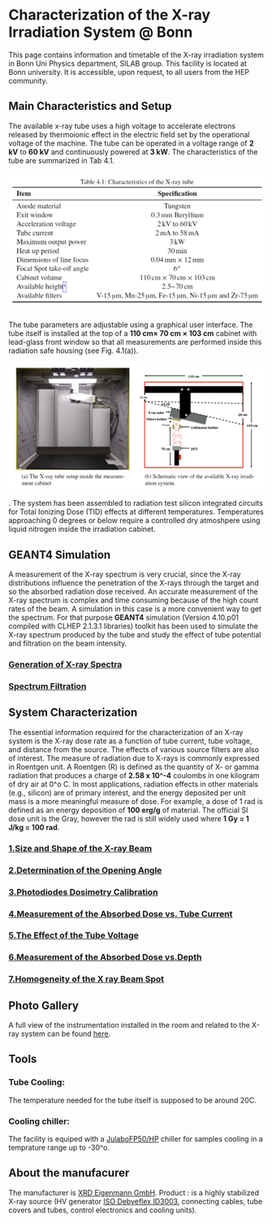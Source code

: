 # Characterization of the X-ray Irradiation System @ Bonn
This page contains information and timetable of the X-ray irradiation system in Bonn Uni Physics department, SILAB group. This facility is located at Bonn university. It is accessible, upon request, to all users from the HEP community.
## Main Characteristics and Setup
The available x-ray tube uses a high voltage to accelerate electrons released by thermoionic effect in the electric field set by the operational voltage of the machine. The tube can be operated in a voltage range of **2 kV** to **60 kV** and continuously powered at **3 kW**. The characteristics of the tube are summarized in Tab 4.1.<p align="center"><img src="https://github.com/ahmedqamesh/Xray_Irradiation_System_Bonn/blob/master/images/tablexray.png" width = 600 title=""></p>The tube parameters are adjustable using a graphical user interface. The tube itself is installed at the top of a **110 cm× 70 cm × 103 cm** cabinet with lead-glass front window so that all measurements are performed inside this radiation safe housing (see Fig. 4.1(a)).<p align="center"><img src="https://github.com/ahmedqamesh/Xray_Irradiation_System_Bonn/blob/master/images/tablexraycabinet.png" width = 700 title=""></p>.
The system has been assembled to radiation test silicon integrated circuits for Total Ionizing Dose (TID) effects at different temperatures. Temperatures approaching 0 degrees or below require a controlled dry atmoshpere using liquid nitrogen inside the irradiation cabinet.
## GEANT4 Simulation
A measurement of the X-ray spectrum is very crucial, since the X-ray distributions influence the penetration of the X-rays through the target and so the absorbed radiation dose received. An accurate measurement of the X-ray spectrum is complex and time consuming because of the high count rates of the beam. A simulation in this case is a more convenient way to get the spectrum. For that purpose **GEANT4** simulation (Version 4.10.p01 compiled with CLHEP 2.1.3.1 libraries) toolkit has been
used to simulate the X-ray spectrum produced by the tube and study the effect of tube potential and
filtration on the beam intensity.
### [Generation of X-ray Spectra]()
### [Spectrum Filtration]()

## System Characterization
The essential information required for the characterization of an X-ray system is the X-ray dose rate as a function of tube current, tube voltage, and distance from the source. The effects of various source filters are also of interest. The measure of radiation due to X-rays is commonly expressed in Roentgen unit. A Roentgen (R) is defined as the quantity of X- or gamma radiation that produces a charge of **2.58 x 10^-4** coulombs in one kilogram of dry air at 0^o C. In most applications, radiation effects in other materials (e.g., silicon) are of primary interest, and the energy deposited per unit mass is a more meaningful measure of dose. For example, a dose of 1 rad is defined as an energy deposition of **100 erg/g** of material. The official SI dose unit is the Gray, however the rad is still widely used where **1 Gy = 1 J/kg = 100 rad**.
### [1.Size and Shape of the X-ray Beam](https://github.com/ahmedqamesh/Xray_Irradiation_System_Bonn/wiki/1.Size-and-Shape-of-the-X-ray-Beam)
### [2.Determination of the Opening Angle](https://github.com/ahmedqamesh/Xray_Irradiation_System_Bonn/wiki/2.Determination-of-the-Opening-Angle)
### [3.Photodiodes Dosimetry Calibration](https://github.com/ahmedqamesh/Xray_Irradiation_System_Bonn/wiki/3.Photodiodes-Dosimetry-Calibration)
### [4.Measurement of the Absorbed Dose vs. Tube Current](https://github.com/ahmedqamesh/Xray_Irradiation_System_Bonn/wiki/4.Measurement-of-the-Absorbed-Dose-vs.-Tube-Current)
### [5.The Effect of the Tube Voltage](https://github.com/ahmedqamesh/Xray_Irradiation_System_Bonn/wiki/5.The-Effect-of-the-Tube-Voltage)

### [6.Measurement of the Absorbed Dose vs.Depth](https://github.com/ahmedqamesh/Xray_Irradiation_System_Bonn/wiki/6.-Measurement-of-the-Absorbed-Dose-vs.-Depth)

### [7.Homogeneity of the X ray Beam Spot](https://github.com/ahmedqamesh/Xray_Irradiation_System_Bonn/wiki/7.-Homogeneity-of-the-X-ray-Beam-Spot)
## Photo Gallery
A full view of the instrumentation installed in the room and related to the X-ray system can be found [here](https://github.com/ahmedqamesh/Xray_Irradiation_System_Bonn/wiki/Photo-Gallery). 
## Tools
### Tube Cooling: 
The temperature needed for the tube itself is supposed to be around 20C. 
### Cooling chiller:
The facility is equiped with a [JulaboFP50/HP](https://github.com/ahmedqamesh/Xray_Irradiation_System_Bonn/blob/master/docs/Manual_Julabo_FP50_HP.pdf) chiller for samples cooling in a temprature range up to -30^o.
## About the manufacurer
The manufacturer is [XRD Eigenmann GmbH](https://www.xrd-eigenmann.de/de/startseite).
Product : is a highly stabilized X-ray source (HV generator [ISO Debyeflex ID3003](https://github.com/ahmedqamesh/Xray_Irradiation_System_Bonn/blob/master/docs/Manual_ISO-DEBYEFLEX%203003_English.pdf), connecting cables, tube covers and tubes, control electronics and cooling units).

